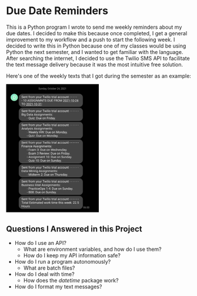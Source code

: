 # Due Date Reminders
This is a Python program I wrote to send me weekly reminders about my due dates. I decided to make this because once completed, I get a general improvement to my workflow and a push to start the following week. I decided to write this in Python because one of my classes would be using Python the next semester, and I wanted to get familiar with the language. After searching the internet, I decided to use the Twilio SMS API to facilitate the text message delivery because it was the most intuitive free solution.

Here's one of the weekly texts that I got during the semester as an example:

<img src="/DueDatesExample.jpg" width=50% height=50%>

## Questions I Answered in this Project

- How do I use an API?
  - What are environment variables, and how do I use them?
  - How do I keep my API information safe?
- How do I run a program autonomously? 
  - What are batch files?
- How do I deal with time?
  - How does the *datetime* package work?
- How do I format my text messages? 
